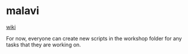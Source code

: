 # malavi

[wiki](https://docs.google.com/document/d/1Gyx2Bd7wrx1ziC-nGplHOof3pNWKnMsTP1nhUYxJFJI/edit?usp=sharing)


For now, everyone can create new scripts in the workshop folder for any tasks that they are working on.